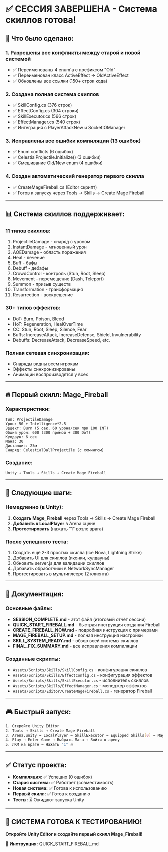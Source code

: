 # ✅ СЕССИЯ ЗАВЕРШЕНА - Система скиллов готова!

## 🎯 Что было сделано:

### 1. Разрешены все конфликты между старой и новой системой
- ✅ Переименованы 4 enum'а с префиксом "Old"
- ✅ Переименован класс ActiveEffect → OldActiveEffect
- ✅ Обновлены все ссылки (150+ строк кода)

### 2. Создана полная система скиллов
- ✅ SkillConfig.cs (376 строк)
- ✅ EffectConfig.cs (304 строки)
- ✅ SkillExecutor.cs (566 строк)
- ✅ EffectManager.cs (540 строк)
- ✅ Интеграция с PlayerAttackNew и SocketIOManager

### 3. Исправлены все ошибки компиляции (13 ошибок)
- ✅ Enum conflicts (6 ошибок)
- ✅ CelestialProjectile.Initialize() (3 ошибки)
- ✅ Смешивание Old/New enum (4 ошибки)

### 4. Создан автоматический генератор первого скилла
- ✅ CreateMageFireball.cs (Editor скрипт)
- ✅ Готов к запуску через Tools → Skills → Create Mage Fireball

---

## 📊 Система скиллов поддерживает:

### 11 типов скиллов:
1. ProjectileDamage - снаряд с уроном
2. InstantDamage - мгновенный урон
3. AOEDamage - область поражения
4. Heal - лечение
5. Buff - бафы
6. Debuff - дебафы
7. CrowdControl - контроль (Stun, Root, Sleep)
8. Movement - перемещение (Dash, Teleport)
9. Summon - призыв существ
10. Transformation - трансформация
11. Resurrection - воскрешение

### 30+ типов эффектов:
- DoT: Burn, Poison, Bleed
- HoT: Regeneration, HealOverTime
- CC: Stun, Root, Sleep, Silence, Fear
- Buffs: IncreaseAttack, IncreaseDefense, Shield, Invulnerability
- Debuffs: DecreaseAttack, DecreaseSpeed, etc.

### Полная сетевая синхронизация:
- Снаряды видны всем игрокам
- Эффекты синхронизированы
- Анимации воспроизводятся у всех

---

## 🔥 Первый скилл: Mage_Fireball

### Характеристики:
```
Тип: ProjectileDamage
Урон: 50 + Intelligence*2.5
Эффект: Burn (5 сек, 60 урона/сек при 100 INT)
Общий урон: 600 (300 прямой + 300 DoT)
Кулдаун: 6 сек
Мана: 30
Дистанция: 25м
Снаряд: CelestialBallProjectile (с хомингом)
```

### Создание:
```
Unity → Tools → Skills → Create Mage Fireball
```

---

## 🚀 Следующие шаги:

### Немедленно (в Unity):
1. **Создать Mage_Fireball** через Tools → Skills → Create Mage Fireball
2. **Добавить к LocalPlayer** в Arena сцене
3. **Протестировать** (нажать "1" возле врага)

### После успешного теста:
1. Создать ещё 2-3 простых скилла (Ice Nova, Lightning Strike)
2. Добавить UI для скиллов (иконки, кулдауны)
3. Обновить server.js для валидации скиллов
4. Добавить обработчики в NetworkSyncManager
5. Протестировать в мультиплеере (2 клиента)

---

## 📝 Документация:

### Основные файлы:
- **SESSION_COMPLETE.md** - этот файл (итоговый отчёт сессии)
- **QUICK_START_FIREBALL.md** - быстрая инструкция создания Fireball
- **CREATE_FIREBALL_NOW.md** - подробная инструкция с примерами
- **MAGE_FIREBALL_SETUP.md** - полная инструкция настройки
- **SKILL_SYSTEM_READY.md** - обзор всей системы скиллов
- **FINAL_FIX_SUMMARY.md** - все исправления компиляции

### Созданные скрипты:
- `Assets/Scripts/Skills/SkillConfig.cs` - конфигурация скиллов
- `Assets/Scripts/Skills/EffectConfig.cs` - конфигурация эффектов
- `Assets/Scripts/Skills/SkillExecutor.cs` - исполнитель скиллов
- `Assets/Scripts/Skills/EffectManager.cs` - менеджер эффектов
- `Assets/Scripts/Editor/CreateMageFireball.cs` - генератор Fireball

---

## 🎮 Быстрый запуск:

```bash
1. Откройте Unity Editor
2. Tools → Skills → Create Mage Fireball
3. Arena.unity → LocalPlayer → SkillExecutor → Equipped Skills[0] = Mage_Fireball
4. Play → Enter Game → Выбрать Мага → Войти в арену
5. ЛКМ на враге → Нажать "1" 🔥
```

---

## ✅ Статус проекта:

- **Компиляция:** ✅ Успешно (0 ошибок)
- **Старая система:** ✅ Работает (совместимость)
- **Новая система:** ✅ Готова к использованию
- **Первый скилл:** ✅ Готов к созданию
- **Тесты:** ⏳ Ожидают запуска Unity

---

## 🎉 СИСТЕМА ГОТОВА К ТЕСТИРОВАНИЮ!

**Откройте Unity Editor и создайте первый скилл Mage_Fireball!**

📖 **Инструкция:** QUICK_START_FIREBALL.md
